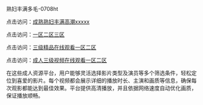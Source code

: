 熟妇丰满多毛-0708ht

点击访问：<a href="https://heiliaoxwd5i8.pages.dev">成熟熟妇丰满高潮xxxxx</a>

点击访问：<a href="https://heiliaowzu4ur.pages.dev">一区二区三区</a>

点击访问：<a href="https://heiliaowt0d7p.pages.dev">三级精品在线观看一区二区</a>

点击访问：<a href="https://heiliaoe8ajia.pages.dev">成人三级视频在线观看一区二区</a>

在这些成人资源平台，用户能够灵活选择影片类型及演员等多个筛选条件，轻松定位到喜爱的影片。每个视频都会展示详细的播放时长、主演和画质等信息，确保每次观影都能达到最佳效果。平台提供高清播放，并且依据网络速度自动优化画质，保证播放顺畅。


<span style="display:none;">[Canonical link](https://github.com/thuy20250708/thuy9 ）</span>
